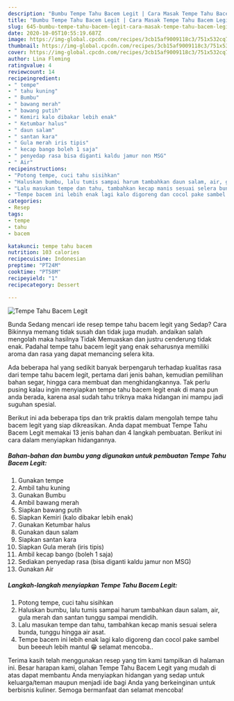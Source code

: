 ```yaml
---
description: "Bumbu Tempe Tahu Bacem Legit | Cara Masak Tempe Tahu Bacem Legit Yang Mudah Dan Praktis"
title: "Bumbu Tempe Tahu Bacem Legit | Cara Masak Tempe Tahu Bacem Legit Yang Mudah Dan Praktis"
slug: 645-bumbu-tempe-tahu-bacem-legit-cara-masak-tempe-tahu-bacem-legit-yang-mudah-dan-praktis
date: 2020-10-05T10:55:19.687Z
image: https://img-global.cpcdn.com/recipes/3cb15af9009118c3/751x532cq70/tempe-tahu-bacem-legit-foto-resep-utama.jpg
thumbnail: https://img-global.cpcdn.com/recipes/3cb15af9009118c3/751x532cq70/tempe-tahu-bacem-legit-foto-resep-utama.jpg
cover: https://img-global.cpcdn.com/recipes/3cb15af9009118c3/751x532cq70/tempe-tahu-bacem-legit-foto-resep-utama.jpg
author: Lina Fleming
ratingvalue: 4
reviewcount: 14
recipeingredient:
- " tempe"
- " tahu kuning"
- " Bumbu"
- " bawang merah"
- " bawang putih"
- " Kemiri kalo dibakar lebih enak"
- " Ketumbar halus"
- " daun salam"
- " santan kara"
- " Gula merah iris tipis"
- " kecap bango boleh 1 saja"
- " penyedap rasa bisa diganti kaldu jamur non MSG"
- " Air"
recipeinstructions:
- "Potong tempe, cuci tahu sisihkan"
- "Haluskan bumbu, lalu tumis sampai harum tambahkan daun salam, air, gula merah dan santan tunggu sampai mendidih."
- "Lalu masukan tempe dan tahu, tambahkan kecap manis sesuai selera bunda, tunggu hingga air asat."
- "Tempe bacem ini lebih enak lagi kalo digoreng dan cocol pake sambel bun beeeuh lebih mantul 😁 selamat mencoba.."
categories:
- Resep
tags:
- tempe
- tahu
- bacem

katakunci: tempe tahu bacem 
nutrition: 103 calories
recipecuisine: Indonesian
preptime: "PT24M"
cooktime: "PT58M"
recipeyield: "1"
recipecategory: Dessert

---
```



![Tempe Tahu Bacem Legit](https://img-global.cpcdn.com/recipes/3cb15af9009118c3/751x532cq70/tempe-tahu-bacem-legit-foto-resep-utama.jpg)

Bunda Sedang mencari ide resep tempe tahu bacem legit yang Sedap? Cara Bikinnya memang tidak susah dan tidak juga mudah. andaikan salah mengolah maka hasilnya Tidak Memuaskan dan justru cenderung tidak enak. Padahal tempe tahu bacem legit yang enak seharusnya memiliki aroma dan rasa yang dapat memancing selera kita.

Ada beberapa hal yang sedikit banyak berpengaruh terhadap kualitas rasa dari tempe tahu bacem legit, pertama dari jenis bahan, kemudian pemilihan bahan segar, hingga cara membuat dan menghidangkannya. Tak perlu pusing kalau ingin menyiapkan tempe tahu bacem legit enak di mana pun anda berada, karena asal sudah tahu triknya maka hidangan ini mampu jadi suguhan spesial.




Berikut ini ada beberapa tips dan trik praktis dalam mengolah tempe tahu bacem legit yang siap dikreasikan. Anda dapat membuat Tempe Tahu Bacem Legit memakai 13 jenis bahan dan 4 langkah pembuatan. Berikut ini cara dalam menyiapkan hidangannya.

<!--inarticleads1-->

##### Bahan-bahan dan bumbu yang digunakan untuk pembuatan Tempe Tahu Bacem Legit:

1. Gunakan  tempe
1. Ambil  tahu kuning
1. Gunakan  Bumbu
1. Ambil  bawang merah
1. Siapkan  bawang putih
1. Siapkan  Kemiri (kalo dibakar lebih enak)
1. Gunakan  Ketumbar halus
1. Gunakan  daun salam
1. Siapkan  santan kara
1. Siapkan  Gula merah (iris tipis)
1. Ambil  kecap bango (boleh 1 saja)
1. Sediakan  penyedap rasa (bisa diganti kaldu jamur non MSG)
1. Gunakan  Air




<!--inarticleads2-->

##### Langkah-langkah menyiapkan Tempe Tahu Bacem Legit:

1. Potong tempe, cuci tahu sisihkan
1. Haluskan bumbu, lalu tumis sampai harum tambahkan daun salam, air, gula merah dan santan tunggu sampai mendidih.
1. Lalu masukan tempe dan tahu, tambahkan kecap manis sesuai selera bunda, tunggu hingga air asat.
1. Tempe bacem ini lebih enak lagi kalo digoreng dan cocol pake sambel bun beeeuh lebih mantul 😁 selamat mencoba..




Terima kasih telah menggunakan resep yang tim kami tampilkan di halaman ini. Besar harapan kami, olahan Tempe Tahu Bacem Legit yang mudah di atas dapat membantu Anda menyiapkan hidangan yang sedap untuk keluarga/teman maupun menjadi ide bagi Anda yang berkeinginan untuk berbisnis kuliner. Semoga bermanfaat dan selamat mencoba!
